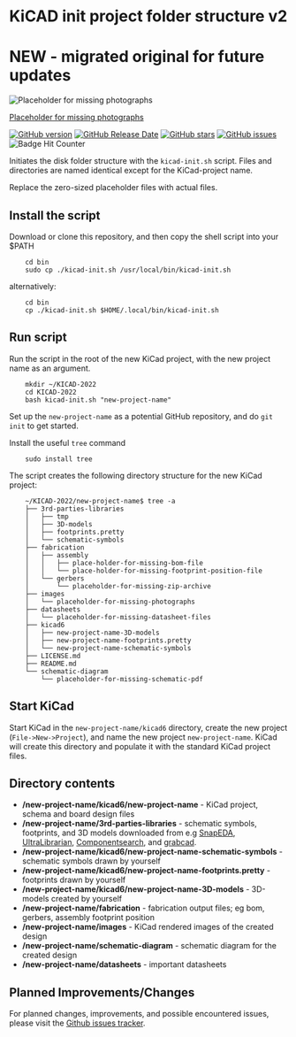 # KiCAD init project folder structure v2
# NEW - migrated original for future updates

![Placeholder for missing photographs](./images/placeholder-for-missing-photographs.png)

[Placeholder for missing photographs](./images/placeholder-for-missing-photographs.png)

[![GitHub version](https://img.shields.io/github/release/berrak/kicad-init-file-structure.svg?logo=github&logoColor=ffffff)](https://github.com/berrak/kicad-init-file-structure/releases/latest)
[![GitHub Release Date](https://img.shields.io/github/release-date/berrak/kicad-init-file-structure.svg?logo=github&logoColor=ffffff)](https://github.com/berrak/kicad-init-file-structure/releases/latest)
[![GitHub stars](https://img.shields.io/github/stars/berrak/kicad-init-file-structure.svg?logo=github&logoColor=ffffff)](https://github.com/berrak/kicad-init-file-structure/stargazers)
[![GitHub issues](https://img.shields.io/github/issues/berrak/kicad-init-file-structure.svg?logo=github&logoColor=ffffff)](https://github.com/berrak/kicad-init-file-structure/issues)
![Badge Hit Counter](https://visitor-badge.laobi.icu/badge?page_id=berrak_berrak/kicad-init-file-structure)


Initiates the disk folder structure with the `kicad-init.sh` script.
Files and directories are named identical except for the KiCad-project name.

Replace the zero-sized placeholder files with actual files.

## Install the script

Download or clone this repository, and then copy the shell script into your $PATH

        cd bin
        sudo cp ./kicad-init.sh /usr/local/bin/kicad-init.sh

alternatively:

        cd bin
        cp ./kicad-init.sh $HOME/.local/bin/kicad-init.sh

## Run script

Run the script in the root of the new KiCad project, with the new project name as an argument.

        mkdir ~/KICAD-2022
        cd KICAD-2022
        bash kicad-init.sh "new-project-name"

Set up the `new-project-name` as a potential GitHub repository, and do `git init` to get started.

Install the useful `tree` command

        sudo install tree
        
The script creates the following directory structure for the new KiCad project:

        ~/KICAD-2022/new-project-name$ tree -a
        ├── 3rd-parties-libraries
        │   ├── tmp        
        │   ├── 3D-models
        │   ├── footprints.pretty
        │   └── schematic-symbols
        ├── fabrication
        │   ├── assembly
        │   │   ├── place-holder-for-missing-bom-file
        │   │   └── place-holder-for-missing-footprint-position-file
        │   └── gerbers
        │       └── placeholder-for-missing-zip-archive
        ├── images
        │   └── placeholder-for-missing-photographs
        ├── datasheets
        │   └── placeholder-for-missing-datasheet-files
        ├── kicad6
        │   ├── new-project-name-3D-models
        │   ├── new-project-name-footprints.pretty
        │   └── new-project-name-schematic-symbols
        ├── LICENSE.md
        ├── README.md
        └── schematic-diagram
            └── placeholder-for-missing-schematic-pdf

## Start KiCad

Start KiCad in the `new-project-name/kicad6` directory, create the new project (`File->New->Project`), and name the new project `new-project-name`. KiCad will create this directory and populate it with the standard KiCad project files.

## Directory contents

* **/new-project-name/kicad6/new-project-name** - KiCad project, schema and board design files
* **/new-project-name/3rd-parties-libraries** - schematic symbols, footprints, and 3D models downloaded from e.g [SnapEDA](https://www.snapeda.com/home/), [UltraLibrarian](https://www.ultralibrarian.com), [Componentsearch](https://componentsearchengine.com), and [grabcad](https://grabcad.com).
* **/new-project-name/kicad6/new-project-name-schematic-symbols** - schematic symbols drawn by yourself
* **/new-project-name/kicad6/new-project-name-footprints.pretty** - footprints drawn by yourself
* **/new-project-name/kicad6/new-project-name-3D-models** - 3D-models created by yourself
* **/new-project-name/fabrication** - fabrication output files; eg bom, gerbers, assembly footprint position
* **/new-project-name/images** - KiCad rendered images of the created design
* **/new-project-name/schematic-diagram** - schematic diagram for the created design
* **/new-project-name/datasheets** - important datasheets


## Planned Improvements/Changes

For planned changes, improvements, and possible encountered issues, please visit the [Github issues tracker](https://github.com/berrak/berrak/kicad-init-file-structure/issues).
